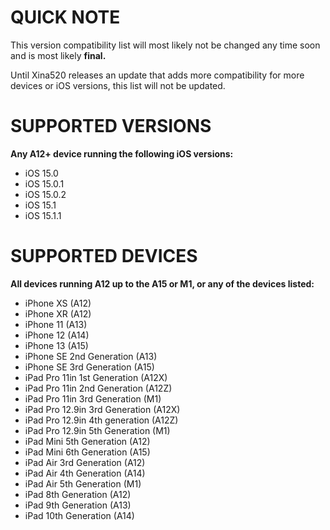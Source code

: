 # QUICK NOTE
This version compatibility list will most likely not be changed any time soon and is most likely **final.** 

Until Xina520 releases an update that adds more compatibility for more devices or iOS versions, this list will not be updated.

# SUPPORTED VERSIONS
**Any A12+ device running the following iOS versions:**
- iOS 15.0
- iOS 15.0.1
- iOS 15.0.2
- iOS 15.1
- iOS 15.1.1

# SUPPORTED DEVICES
**All devices running A12 up to the A15 or M1, or any of the devices listed:**
- iPhone XS (A12)
- iPhone XR (A12)
- iPhone 11 (A13)
- iPhone 12 (A14)
- iPhone 13 (A15)
- iPhone SE 2nd Generation (A13)
- iPhone SE 3rd Generation (A15)
- iPad Pro 11in 1st Generation (A12X)
- iPad Pro 11in 2nd Generation (A12Z)
- iPad Pro 11in 3rd Generation (M1)
- iPad Pro 12.9in 3rd Generation (A12X)
- iPad Pro 12.9in 4th generation (A12Z)
- iPad Pro 12.9in 5th Generation (M1)
- iPad Mini 5th Generation (A12)
- iPad Mini 6th Generation (A15)
- iPad Air 3rd Generation (A12)
- iPad Air 4th Generation (A14)
- iPad Air 5th Generation (M1)
- iPad 8th Generation (A12)
- iPad 9th Generation (A13)
- iPad 10th Generation (A14)
